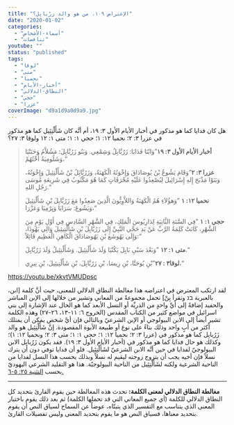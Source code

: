 ```yaml
---
title: "الإعتراض ١٠٩، من هو والد زرُبابِل؟"
date: "2020-01-02"
categories: 
  - "أسماء-الأشخاص"
  - "تناقضات"
youtube: ""
status: "published"
tags: 
  - "لوقا"
  - "متى"
  - "نحميا"
  - "أخبار-الأيام"
  - "النطاق-الدلالي"
  - "حجي"
  - "عزرا"
coverImage: "d9a1d9a0d9a9.jpg"
---
```


هل كان فدايا كما هو مذكور في أخبار الأيام الأول ٣: ١٩، أم أنَّه كان شَأَلْتِئِيل كما هو مذكور في عزرا ٣: ٢؛ نحميا ١٢: ١؛ حجي ١: ١؛ متى ١: ١٢ ولوقا ٣: ٢٧؟

> **أخبار الأيام الأول ٣: ١٩**”وَابْنَا فَدَايَا: زَرُبَّابِلُ وَشِمْعِي. وَبَنُو زَرُبَّابِلَ: مَشُلاَّمُ وَحَنَنْيَا وَشَلُومِيَةُ أُخْتُهُمْ،“
> 
> **عزرا ٣: ٢**”وَقَامَ يَشُوعُ بْنُ يُوصَادَاقَ وَإِخْوَتُهُ الْكَهَنَةُ، وَزَرُبَّابَِلُ بْنُ شَأَلْتِئِيلَ وَإِخْوَتُهُ، وَبَنَوْا مَذْبَحَ إِلهِ إِسْرَائِيلَ لِيُصْعِدُوا عَلَيْهِ مُحْرَقَاتٍ كَمَا هُوَ مَكْتُوبٌ فِي شَرِيعَةِ مُوسَى رَجُلِ اللهِ.“
> 
> **نحميا ١٢: ١** ”وَهؤُلاَءِ هُمُ الْكَهَنَةُ وَاللاَّوِيُّونَ الَّذِينَ صَعِدُوا مَعَ زَرُبَّابِلَ بْنِ شَأَلْتِئِيلَ وَيَشُوعَ: سَرَايَا وَيِرْمِيَا وَعَزْرَا،“
> 
> **حجي ١: ١** ”فِي السَّنَةِ الثَّانِيَةِ لِدَارِيُوسَ الْمَلِكِ، فِي الشَّهْرِ السَّادِسِ فِي أَوَّلِ يَوْمٍ مِنَ الشَّهْرِ، كَانَتْ كَلِمَةُ الرَّبِّ عَنْ يَدِ حَجَّي النَّبِيِّ إِلَى زَرُبَّابِلَ بْنِ شَأَلْتِيئِيلَ وَالِي يَهُوذَا، وَإِلَى يَهُوشَعَ بْنِ يَهُوصَادَاقَ الْكَاهِنِ الْعَظِيمِ قَائِلاً:“
> 
> **متى ١: ١٢** ”وَبَعْدَ سَبْيِ بَابِلَ يَكُنْيَا وَلَدَ شَأَلْتِئِيلَ. وَشَأَلْتِئِيلُ وَلَدَ زَرُبَّابِلَ.“
> 
> **لوقا٣ : ٢٧**”بْنِ يُوحَنَّا، بْنِ رِيسَا، بْنِ زَرُبَّابِلَ، بْنِ شَأَلْتِيئِيلَ، بْنِ نِيرِي،“

https://youtu.be/xkvtVMUDpsc

لقد ارتكب المعترض في اعتراضه هذا مغالطة النطاق الدلالي للمعنى، حيث أنَّ كلمة \[ابن، بالعبرية בנ وتقرأ بِنْ\] تحمل مجموعةً من المعاني وتشير من خلالها إلى الإبن المباشر والحفيد إضافةً إلى أيِّ واحدٍ من الذريِّة أو النسل الأبعد كما هو الحال عند الإشارة إلى بني اسرائيل في مواضع كثير من الكتاب المقدس (الخروج ٦: ١١-١٣، ٢٦-٢٧) وهذه الكلمة تشير أيضاً إلى الابن البيولوجي أو الإبن الشرعيّ وبالتالي فإن أيَّ شخص يمكن أن يمتلك أكثر من أبٍ واحد وذلك بناءً على نوع أو طبيعة الأبوة المقصودة. إنَّ شَأَلْتِئِيل هو والد زَرُبابِل كما هو مذكور في (عزرا ٣: ٢؛ نحميا ١٢: ١؛ حجي ١: ١؛ متى ٣: ٢؛ ونحميا ١٢: ١)؛ وكذلك هو حال فدايا كما هو مذكور في (أخبار الأيام الأول ٣: ١٩). فقد يكون زَرُبابِل الابن البيولوجيّ لفدايا في حين أنَّه الابن الشرعيّ لشَأَلْتِئِيل. فلو أن فدايا توفي دون أن يترك نسلاً فإن أخيه يجب أن يتزوج زوجته ليقيم له نسلاً وبذلك يحسب هذا النسل لفدايا من الناحية الشرعية ولكنه لشَأَلْتِئِيل من الناحية البيولوجيّة. هذا هو التقليد الشرعي اليهوديّ بحسب [التثنية ٢٥: ٥-٦.](https://biblia.com/books/ar-vandyke/Dt25.5-6)

* * *

**مغالطة النطاق الدلالي لمعنى الكلمة:** تحدث هذه المغالطة حين يقوم القارئ بتحديد كل النطاق الدلالي للكلمة (أي جميع المعاني التي قد تحملها الكلمة) ثم بعد ذلك يقوم باختيار المعنى الذي يتناسب مع التفسير الذي يتبنّاه، عوضاً عن السماح لسياق النص أن يقوم بتحديد معناها، فسياق النص هو ما يقوم بتحديد المعنى وليس تفضيلات القارئ.
